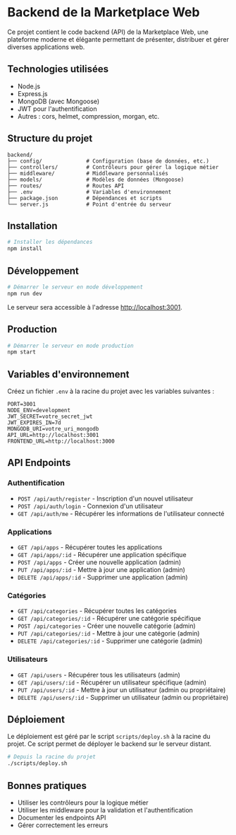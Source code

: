# Backend de la Marketplace Web

Ce projet contient le code backend (API) de la Marketplace Web, une plateforme moderne et élégante permettant de présenter, distribuer et gérer diverses applications web.

## Technologies utilisées

- Node.js
- Express.js
- MongoDB (avec Mongoose)
- JWT pour l'authentification
- Autres : cors, helmet, compression, morgan, etc.

## Structure du projet

```
backend/
├── config/              # Configuration (base de données, etc.)
├── controllers/         # Contrôleurs pour gérer la logique métier
├── middleware/          # Middleware personnalisés
├── models/              # Modèles de données (Mongoose)
├── routes/              # Routes API
├── .env                 # Variables d'environnement
├── package.json         # Dépendances et scripts
└── server.js            # Point d'entrée du serveur
```

## Installation

```bash
# Installer les dépendances
npm install
```

## Développement

```bash
# Démarrer le serveur en mode développement
npm run dev
```

Le serveur sera accessible à l'adresse [http://localhost:3001](http://localhost:3001).

## Production

```bash
# Démarrer le serveur en mode production
npm start
```

## Variables d'environnement

Créez un fichier `.env` à la racine du projet avec les variables suivantes :

```
PORT=3001
NODE_ENV=development
JWT_SECRET=votre_secret_jwt
JWT_EXPIRES_IN=7d
MONGODB_URI=votre_uri_mongodb
API_URL=http://localhost:3001
FRONTEND_URL=http://localhost:3000
```

## API Endpoints

### Authentification

- `POST /api/auth/register` - Inscription d'un nouvel utilisateur
- `POST /api/auth/login` - Connexion d'un utilisateur
- `GET /api/auth/me` - Récupérer les informations de l'utilisateur connecté

### Applications

- `GET /api/apps` - Récupérer toutes les applications
- `GET /api/apps/:id` - Récupérer une application spécifique
- `POST /api/apps` - Créer une nouvelle application (admin)
- `PUT /api/apps/:id` - Mettre à jour une application (admin)
- `DELETE /api/apps/:id` - Supprimer une application (admin)

### Catégories

- `GET /api/categories` - Récupérer toutes les catégories
- `GET /api/categories/:id` - Récupérer une catégorie spécifique
- `POST /api/categories` - Créer une nouvelle catégorie (admin)
- `PUT /api/categories/:id` - Mettre à jour une catégorie (admin)
- `DELETE /api/categories/:id` - Supprimer une catégorie (admin)

### Utilisateurs

- `GET /api/users` - Récupérer tous les utilisateurs (admin)
- `GET /api/users/:id` - Récupérer un utilisateur spécifique (admin)
- `PUT /api/users/:id` - Mettre à jour un utilisateur (admin ou propriétaire)
- `DELETE /api/users/:id` - Supprimer un utilisateur (admin ou propriétaire)

## Déploiement

Le déploiement est géré par le script `scripts/deploy.sh` à la racine du projet. Ce script permet de déployer le backend sur le serveur distant.

```bash
# Depuis la racine du projet
./scripts/deploy.sh
```

## Bonnes pratiques

- Utiliser les contrôleurs pour la logique métier
- Utiliser les middleware pour la validation et l'authentification
- Documenter les endpoints API
- Gérer correctement les erreurs
